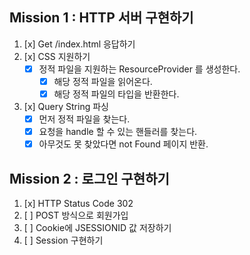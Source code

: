 ## Mission 1 : HTTP 서버 구현하기

1. [x] Get /index.html 응답하기
2. [x] CSS 지원하기
    - [x] 정적 파일을 지원하는 ResourceProvider 를 생성한다.
        - [x] 해당 정적 파일을 읽어온다.
        - [x] 해당 정적 파일의 타입을 반환한다.
3. [x] Query String 파싱
    - [x] 먼저 정적 파일을 찾는다.
    - [x] 요청을 handle 할 수 있는 핸들러를 찾는다.
    - [x] 아무것도 못 찾았다면 not Found 페이지 반환.

## Mission 2 : 로그인 구현하기

1. [x] HTTP Status Code 302
2. [ ] POST 방식으로 회원가입
3. [ ] Cookie에 JSESSIONID 값 저장하기
4. [ ] Session 구현하기
